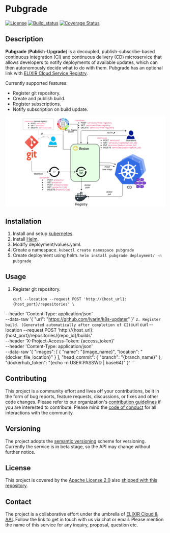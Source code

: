 # Pubgrade

[![License][badge-license]][badge-url-license]
[![Build_status][badge-build-status]][badge-url-build-status]
[![Coverage Status][coverage-badge-svg]][badge-url-coverage]

## Description

**Pubgrade** (**Pub**lish-Up**grade**) is a decoupled, publish-subscribe-based continuous integration (CI) and continuous delivery (CD) microservice that allows developers to notify deployments of available updates, which can then autonomously decide what to do with them. Pubgrade has an optional link with [ELIXIR Cloud Service Registry][elixir-cloud-registry].

Currently supported features:
- Register git repository.
- Create and publish build.
- Register subscriptions.
- Notify subscription on build update.

![app-schema][diagram]

## Installation

1. Install and setup [kubernetes][kubernetes-install].
2. Install [Helm][helm-install].
3. Modify deployment/values.yaml.
4. Create a namespace. `kubectl create namespace pubgrade`
5. Create deployment using helm. `helm install pubgrade deployment/ -n pubgrade`

## Usage

1. Register git repository.
    ```curl
    curl --location --request POST 'http://{host_url}:{host_port}/repositories' \
--header 'Content-Type: application/json' \
--data-raw '{
    "url": "https://github.com/lvarin/k8s-updater"
}'
    ```
2. Register build. (Generated automatically after completion of CI)
    ```curl
    curl --location --request POST 'http://{host_url}:{host_port}/repositories/{repo_id}/builds' \
--header 'X-Project-Access-Token: {access_token}' \
--header 'Content-Type: application/json' \
--data-raw '{
    "images": [
        {
            "name": "{image_name}",
            "location": "{docker_file_location}"
        }
    ],
    "head_commit": {
        "branch": "{branch_name}"
    },
    "dockerhub_token": "{echo -n USER:PASSWD | base64}"
}'
    ```

## Contributing

This project is a community effort and lives off your contributions, be it in
the form of bug reports, feature requests, discussions, or fixes and other code
changes. Please refer to our
organization's [contribution guidelines][contributing] if you are interested to
contribute. Please mind the [code of conduct][coc] for all interactions with
the community.

## Versioning

The project adopts the [semantic versioning][semver] scheme for versioning.
Currently the service is in beta stage, so the API may change without further
notice.

## License

This project is covered by the [Apache License 2.0][license-apache]
also [shipped with this repository][license].

## Contact

The project is a collaborative effort under the umbrella
of [ELIXIR Cloud & AAI][elixir-cloud]. Follow the link to get in touch with us
via chat or email. Please mention the name of this service for any inquiry,
proposal, question etc.


[badge-build-status]:<https://travis-ci.com/elixir-cloud-aai/Broker.svg?branch=feature_controllers>
[badge-license]:<https://img.shields.io/badge/license-Apache%202.0-blue.svg>
[badge-url-build-status]:<https://travis-ci.com/elixir-cloud-aai/Broker>
[badge-url-coverage]:<https://coveralls.io/github/elixir-cloud-aai/Broker?branch=feature_controllers>
[coverage-badge-svg]:<https://coveralls.io/repos/github/elixir-cloud-aai/Broker/badge.svg?branch=feature_controllers>
[contributing]: <https://github.com/elixir-cloud-aai/elixir-cloud-aai/blob/dev/CONTRIBUTING.md>
[diagram]: app-schema.svg
[elixir-cloud]: <https://github.com/elixir-cloud-aai/elixir-cloud-aai>
[elixir-cloud-registry]:<https://cloud-registry.rahtiapp.fi/ga4gh/registry/v1/ui/>
[helm-install]:<https://helm.sh/docs/intro/install/>
[kubernetes-install]:<https://kubernetes.io/docs/tasks/tools/>
[semver]: <https://semver.org/>
[license-apache]: <https://www.apache.org/licenses/LICENSE-2.0>
[license]: LICENSE
[badge-license]:<https://img.shields.io/badge/license-Apache%202.0-blue.svg>
[badge-url-license]:<http://www.apache.org/licenses/LICENSE-2.0>
[ga4gh]:<https://www.ga4gh.org/>
[coc]: <https://github.com/elixir-cloud-aai/elixir-cloud-aai/blob/dev/CODE_OF_CONDUCT.md>
